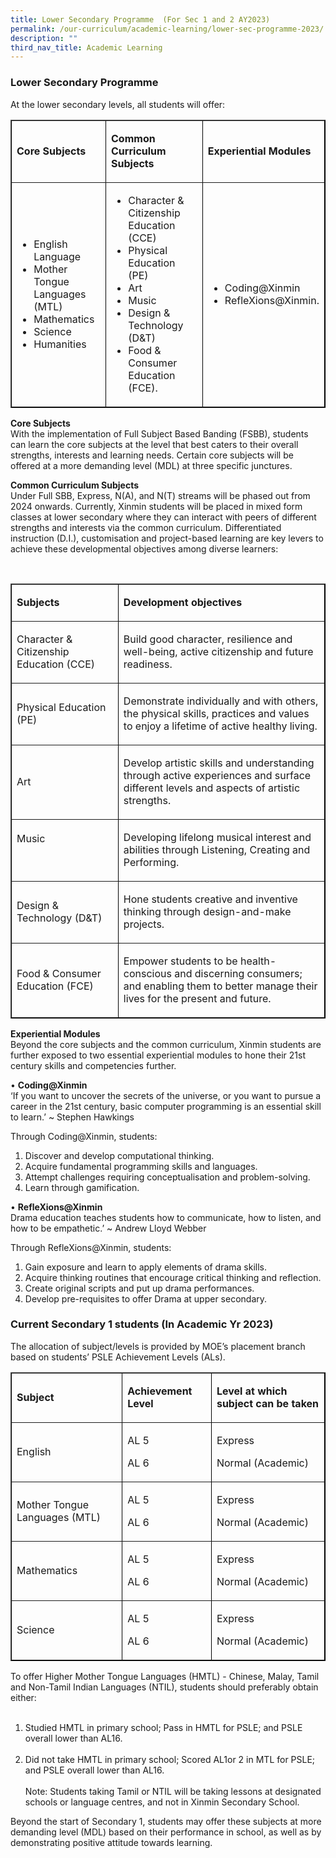 ```yaml
---
title: Lower Secondary Programme  (For Sec 1 and 2 AY2023)
permalink: /our-curriculum/academic-learning/lower-sec-programme-2023/
description: ""
third_nav_title: Academic Learning
---
```

### Lower Secondary Programme

At the lower secondary levels, all students will offer:  

<table border="1" style="border-color: black">
  <tbody>
    <tr>
      <td width="192">
        <p><strong>Core Subjects</strong></p>
      </td>
      <td width="270">
        <p><strong>Common Curriculum Subjects</strong></p>
      </td>
      <td width="162">
        <p><strong>Experiential Modules</strong></p>
      </td>
    </tr>
    <tr>
      <td width="192">
        <ul>
          <li>English Language</li>
          <li>Mother Tongue Languages (MTL)</li>
          <li>Mathematics</li>
          <li>Science</li>
          <li>Humanities</li>
        </ul>
      </td>
      <td width="270">
        <ul>
          <li>Character &amp; Citizenship Education (CCE)</li>
          <li>Physical Education (PE)</li>
          <li>Art</li>
          <li>Music</li>
          <li>Design &amp; Technology (D&amp;T)</li>
          <li>Food &amp; Consumer Education (FCE).</li>
        </ul>
      </td>
      <td width="162">
        <ul>
          <li>Coding@Xinmin</li>
          <li>RefleXions@Xinmin.</li>
        </ul>
      </td>
    </tr>
  </tbody>
</table>

**Core Subjects**<br>
With the implementation of Full Subject Based Banding (FSBB), students can learn the core subjects at the level that best caters to their overall strengths, interests and learning needs. Certain core subjects will be offered at a more demanding level (MDL) at three specific junctures. 


**Common Curriculum Subjects**<br>
Under Full SBB, Express, N(A), and N(T) streams will be phased out from 2024 onwards. Currently, Xinmin students will be  placed in mixed form classes at lower secondary where they can interact with peers of different strengths and interests via the common curriculum. Differentiated instruction (D.I.), customisation and project-based learning are key levers to achieve these developmental objectives among diverse learners:

<br>
<table border="1" style="border-color: black">
  <tbody>
    <tr>
      <td width="192">
        <p><strong>Subjects</strong></p>
      </td>
      <td width="432">
        <p><strong>Development objectives</strong></p>
      </td>
    </tr>
    <tr>
      <td width="192">
        <p>Character &amp; Citizenship Education (CCE)</p>
      </td>
      <td width="432">
        <p>
          Build good character, resilience and well-being, active citizenship
          and future readiness.
        </p>
      </td>
    </tr>
    <tr>
      <td width="192">
        <p>Physical Education (PE)</p>
      </td>
      <td width="432">
        <p>
          Demonstrate individually and with others, the physical skills,
          practices and values to enjoy a lifetime of active healthy living.
        </p>
      </td>
    </tr>
    <tr>
      <td width="192">
        <p>Art</p>
      </td>
      <td width="432">
        <p>
          Develop artistic skills and understanding through active experiences
          and surface different levels and aspects of artistic strengths.
        </p>
      </td>
    </tr>
    <tr>
      <td width="192">
        <p>Music</p>
        <p>&nbsp;</p>
      </td>
      <td width="432">
        <p>
          Developing lifelong musical interest and abilities through Listening,
          Creating and Performing.
        </p>
      </td>
    </tr>
    <tr>
      <td width="192">
        <p>Design &amp; Technology (D&amp;T)</p>
      </td>
      <td width="432">
        <p>
          Hone students creative and inventive thinking through design-and-make
          projects.
        </p>
      </td>
    </tr>
    <tr>
      <td width="192">
        <p>Food &amp; Consumer Education (FCE)</p>
      </td>
      <td width="432">
        <p>
          Empower students to be health-conscious and discerning consumers; and
          enabling them to better manage their lives for the present and future.
        </p>
      </td>
    </tr>
  </tbody>
</table>

**Experiential Modules**<br>
Beyond the core subjects and the common curriculum, Xinmin students are further exposed to two essential experiential modules to hone their 21st century skills and competencies further.

•	**Coding@Xinmin**<br>
‘If you want to uncover the secrets of the universe, or you want to pursue a career in the 21st century, basic computer programming is an essential skill to learn.’ ~ Stephen Hawkings

Through Coding@Xinmin, students:<br>
1.	Discover and develop computational thinking.<br>
2.	Acquire fundamental programming skills and languages.<br>
3.	Attempt challenges requiring conceptualisation and problem-solving.<br>
4.	Learn through gamification.<br>

•	**RefleXions@Xinmin**<br>
Drama education teaches students how to communicate, how to listen, and how to be empathetic.’ ~ Andrew Lloyd Webber

Through RefleXions@Xinmin, students:<br>
1.	Gain exposure and learn to apply elements of drama skills.<br>
2.	Acquire thinking routines that encourage critical thinking and reflection.<br>
3.	Create original scripts and put up drama performances.<br>
4.	Develop pre-requisites to offer Drama at upper secondary.<br>


### Current Secondary 1 students (In Academic Yr 2023)
The allocation of subject/levels is provided by MOE’s placement branch based on students’ PSLE Achievement Levels (ALs). 

<table border="1" style="border-color: black">
  <tbody>
    <tr>
      <td width="228">
        <p><strong>Subject</strong></p>
      </td>
      <td width="150">
        <p><strong>Achievement Level</strong></p>
      </td>
      <td width="246">
        <p><strong>Level at which subject can be taken</strong></p>
      </td>
    </tr>
    <tr>
      <td width="228">
        <p>English</p>
      </td>
      <td width="150">
        <p>AL 5</p>
        <p>AL 6</p>
      </td>
      <td width="246">
        <p>Express</p>
        <p>Normal (Academic)</p>
      </td>
    </tr>
    <tr>
      <td width="228">
        <p>Mother Tongue Languages (MTL)</p>
      </td>
      <td width="150">
        <p>AL 5</p>
        <p>AL 6</p>
      </td>
      <td width="246">
        <p>Express</p>
        <p>Normal (Academic)</p>
      </td>
    </tr>
    <tr>
      <td width="228">
        <p>Mathematics</p>
      </td>
      <td width="150">
        <p>AL 5</p>
        <p>AL 6</p>
      </td>
      <td width="246">
        <p>Express</p>
        <p>Normal (Academic)</p>
      </td>
    </tr>
    <tr>
      <td width="228">
        <p>Science</p>
      </td>
      <td width="150">
        <p>AL 5</p>
        <p>AL 6</p>
      </td>
      <td width="246">
        <p>Express</p>
        <p>Normal (Academic)</p>
      </td>
    </tr>
  </tbody>
</table>

To offer Higher Mother Tongue Languages (HMTL) - Chinese, Malay, Tamil and Non-Tamil Indian Languages (NTIL), students should preferably obtain either:<br><br>
1.	Studied HMTL in primary school; Pass in HMTL for PSLE; and PSLE overall lower than AL16.<br><br>
2.	Did not take HMTL in primary school; Scored AL1or 2 in MTL for PSLE; and PSLE overall lower than AL16.<br><br>
Note: Students taking Tamil or NTIL will be taking lessons at designated schools or language centres, and not in Xinmin Secondary School.

Beyond the start of Secondary 1, students may offer these subjects at more demanding level (MDL) based on their performance in school, as well as by demonstrating positive attitude towards learning. 